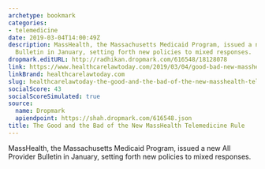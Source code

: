 ```yaml
---
archetype: bookmark
categories:
- telemedicine
date: 2019-03-04T14:00:49Z
description: MassHealth, the Massachusetts Medicaid Program, issued a new All Provider
  Bulletin in January, setting forth new policies to mixed responses.
dropmark.editURL: http://radhikan.dropmark.com/616548/18128078
link: https://www.healthcarelawtoday.com/2019/03/04/good-bad-new-masshealth-telemedicine-rule/
linkBrand: healthcarelawtoday.com
slug: healthcarelawtoday-the-good-and-the-bad-of-the-new-masshealth-telemedicine-rule
socialScore: 43
socialScoreSimulated: true
source:
  name: Dropmark
  apiendpoint: https://shah.dropmark.com/616548.json
title: The Good and the Bad of the New MassHealth Telemedicine Rule
---
```

MassHealth, the Massachusetts Medicaid Program, issued a new All Provider Bulletin in January, setting forth new policies to mixed responses. 